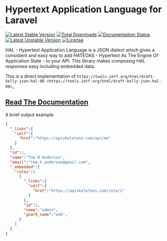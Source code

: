Hypertext Application Language for Laravel
==========================================

[![Latest Stable Version](https://poser.pugx.org/api-skeletons/laravel-hal/v)](//packagist.org/packages/api-skeletons/laravel-hal) 
[![Total Downloads](https://poser.pugx.org/api-skeletons/laravel-hal/downloads)](//packagist.org/packages/api-skeletons/laravel-hal) 
[![Documentation Status](https://readthedocs.org/projects/api-skeletons-laravel-hal/badge/?version=latest)](https://api-skeletons-laravel-hal.readthedocs.io/en/latest/?badge=latest)
[![Latest Unstable Version](https://poser.pugx.org/api-skeletons/laravel-hal/v/unstable)](//packagist.org/packages/api-skeletons/laravel-hal) 
[![License](https://poser.pugx.org/api-skeletons/laravel-hal/license)](//packagist.org/packages/api-skeletons/laravel-hal)


HAL - Hypertext Application Language is a JSON dialect which gives
a consistent and easy way to add HATEOAS - Hypertext As The Engine
Of Application State - to your API.  This library makes 
composing HAL responses easy including embedded data.

This is a direct implementation of `https://tools.ietf.org/html/draft-kelly-json-hal-08 <https://tools.ietf.org/html/draft-kelly-json-hal-08>`_


## [Read The Documentation](https://api-skeletons-laravel-hal.readthedocs.io/en/latest/index.html)


A brief output example

```json
{
  "_links":{
    "self":{
      "href":"https://apiskeletons.com/api/me"
    }
  },
  "id":1,
  "name":"Tom H Anderson",
  "email":"tom.h.anderson@gmail.com",
  "_embedded":{
    "roles":[
      {
        "_links":{
          "self":{
            "href":"https://apiskeletons.com/role/1"
          }
        },
        "id":1,
        "name":"admin",
        "guard_name":"web",
      }
    ]
  }
}
```

